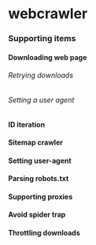 # webcrawler

### Supporting items
#### Downloading web page 
###### Retrying downloads	
###### Setting a user agent		
#### ID iteration
#### Sitemap crawler
#### Setting user-agent
####  Parsing robots.txt
#### Supporting proxies
#### Avoid spider trap
#### Throttling downloads
